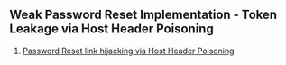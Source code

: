 ## Weak Password Reset Implementation - Token Leakage via Host Header Poisoning

1. [Password Reset link hijacking via Host Header Poisoning](https://hackerone.com/reports/226659)
